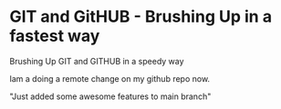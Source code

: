 # GIT and GitHUB - Brushing Up in a fastest way

Brushing Up GIT and GITHUB in a speedy way

Iam a doing a remote change on my github repo now.

"Just added some awesome features to main branch"

